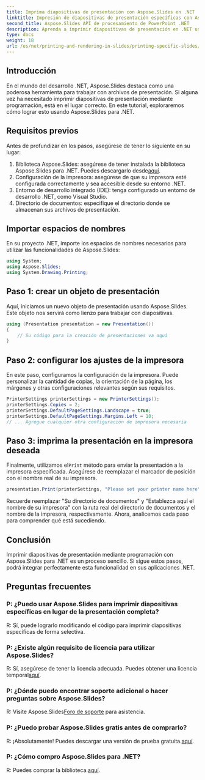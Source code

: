 ```yaml
---
title: Imprima diapositivas de presentación con Aspose.Slides en .NET
linktitle: Impresión de diapositivas de presentación específicas con Aspose.Slides
second_title: Aspose.Slides API de procesamiento de PowerPoint .NET
description: Aprenda a imprimir diapositivas de presentación en .NET usando Aspose.Slides. Guía paso a paso para desarrolladores. Descargue la biblioteca y comience a imprimir hoy.
type: docs
weight: 18
url: /es/net/printing-and-rendering-in-slides/printing-specific-slides/
---
```

## Introducción
En el mundo del desarrollo .NET, Aspose.Slides destaca como una poderosa herramienta para trabajar con archivos de presentación. Si alguna vez ha necesitado imprimir diapositivas de presentación mediante programación, está en el lugar correcto. En este tutorial, exploraremos cómo lograr esto usando Aspose.Slides para .NET.
## Requisitos previos
Antes de profundizar en los pasos, asegúrese de tener lo siguiente en su lugar:
1.  Biblioteca Aspose.Slides: asegúrese de tener instalada la biblioteca Aspose.Slides para .NET. Puedes descargarlo desde[aquí](https://releases.aspose.com/slides/net/).
2. Configuración de la impresora: asegúrese de que su impresora esté configurada correctamente y sea accesible desde su entorno .NET.
3. Entorno de desarrollo integrado (IDE): tenga configurado un entorno de desarrollo .NET, como Visual Studio.
4. Directorio de documentos: especifique el directorio donde se almacenan sus archivos de presentación.
## Importar espacios de nombres
En su proyecto .NET, importe los espacios de nombres necesarios para utilizar las funcionalidades de Aspose.Slides:
```csharp
using System;
using Aspose.Slides;
using System.Drawing.Printing;
```
## Paso 1: crear un objeto de presentación
Aquí, iniciamos un nuevo objeto de presentación usando Aspose.Slides. Este objeto nos servirá como lienzo para trabajar con diapositivas.
```csharp
using (Presentation presentation = new Presentation())
{
    // Su código para la creación de presentaciones va aquí
}
```
## Paso 2: configurar los ajustes de la impresora
En este paso, configuramos la configuración de la impresora. Puede personalizar la cantidad de copias, la orientación de la página, los márgenes y otras configuraciones relevantes según sus requisitos.
```csharp
PrinterSettings printerSettings = new PrinterSettings();
printerSettings.Copies = 2;
printerSettings.DefaultPageSettings.Landscape = true;
printerSettings.DefaultPageSettings.Margins.Left = 10;
// ... Agregue cualquier otra configuración de impresora necesaria
```
## Paso 3: imprima la presentación en la impresora deseada
 Finalmente, utilizamos el`Print` método para enviar la presentación a la impresora especificada. Asegúrese de reemplazar el marcador de posición con el nombre real de su impresora.
```csharp
presentation.Print(printerSettings, "Please set your printer name here");
```
Recuerde reemplazar "Su directorio de documentos" y "Establezca aquí el nombre de su impresora" con la ruta real del directorio de documentos y el nombre de la impresora, respectivamente.
Ahora, analicemos cada paso para comprender qué está sucediendo.
## Conclusión
Imprimir diapositivas de presentación mediante programación con Aspose.Slides para .NET es un proceso sencillo. Si sigue estos pasos, podrá integrar perfectamente esta funcionalidad en sus aplicaciones .NET.
## Preguntas frecuentes
### P: ¿Puedo usar Aspose.Slides para imprimir diapositivas específicas en lugar de la presentación completa?
R: Sí, puede lograrlo modificando el código para imprimir diapositivas específicas de forma selectiva.
### P: ¿Existe algún requisito de licencia para utilizar Aspose.Slides?
 R: Sí, asegúrese de tener la licencia adecuada. Puedes obtener una licencia temporal[aquí](https://purchase.aspose.com/temporary-license/).
### P: ¿Dónde puedo encontrar soporte adicional o hacer preguntas sobre Aspose.Slides?
 R: Visite Aspose.Slides[Foro de soporte](https://forum.aspose.com/c/slides/11) para asistencia.
### P: ¿Puedo probar Aspose.Slides gratis antes de comprarlo?
R: ¡Absolutamente! Puedes descargar una versión de prueba gratuita.[aquí](https://releases.aspose.com/).
### P: ¿Cómo compro Aspose.Slides para .NET?
 R: Puedes comprar la biblioteca.[aquí](https://purchase.aspose.com/buy).